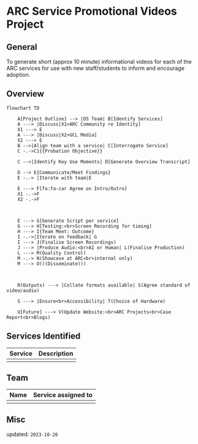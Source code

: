 # ARC Service Promotional Videos Project

## General

To generate short (approx 10 minute) informational videos for each of the ARC services for use with new staff/students  to inform and encourage adoption.

## Overview

```mermaid
flowchart TD

    A[Project Outline] --> |DS Team| B[Identify Services]
    A ---> |Discuss|X1>ARC Community re Identity]
	X1 ---> E
	A ---> |Discuss|X2>UCL Media]
	X2 ---> E
    B -->|Align team with a service| C[Interrogate Service]
    C -.->C1{{Probation Objective}}

    C -->|Identify Key Use Moments| D[Generate Overview Transcript]

    D --> E{Communicate/Meet Findings}
	E -.-> |Iterate with team|E

	E ---> F[fa:fa-car Agree on Intro/Outro]
	X1 -.->F
	X2 -.->F



	E ---> G[Generate Script per service]
	G ---> H[Testing:<br>Screen Recording for timing]
	H ---> I{Team Meet: Outcome}
	I -.->|Iterate on feedback| G
	I ---> J(Finalise Screen Recordings)
	J ---> |Produce Audio:<br>AI or Human| L(Finalise Production)
	L ---> M(Quality Control)
	M -.-> N(Showcase at ARC<br>internal only)
	M ---> O(((Disseminate)))



    R(Outputs) ---> |Collate formats available| S(Agree standard of video/audio)

    S ---> |Ensure<br>Accessibility| T(Choice of Hardware)

	U[Future] ---> V(Update Website:<br>ARC Projects<br>Case Report<br>Blogs)

```


## Services Identified

| Service | Description |
|---|---|
|   |   |

## Team
| Name | Service assigned to |
|---|---|
|   |   |


## Misc
updated: `2023-10-20`
